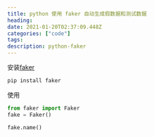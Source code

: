 ```yaml
---
title: python 使用 faker 自动生成假数据和测试数据
heading: 
date: 2021-01-20T02:37:09.448Z
categories: ["code"]
tags: 
description: python-faker
---
```


安装[faker](https://faker.readthedocs.io/en/master/)

```bash
pip install faker
```

使用

```python
from faker import Faker
fake = Faker()

fake.name()
```



